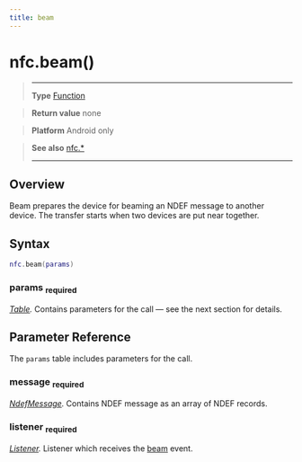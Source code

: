 ```yaml
---
title: beam
---
```

# nfc.beam()

> --------------------- ------------------------------------------------------------------------------------------
> __Type__              [Function](https://docs.coronalabs.com/api/type/Function.html)

> __Return value__      none

> __Platform__          Android only

> __See also__          [nfc.*](/plugin/nfc/)
> --------------------- ------------------------------------------------------------------------------------------

## Overview

Beam prepares the device for beaming an NDEF message to another device. The transfer starts when two devices are put near together.

## Syntax
```lua
nfc.beam(params)
```

### params <sub>required</sub>
_[Table](https://docs.coronalabs.com/api/type/Table.html)._ Contains parameters for the call &mdash; see the next section for details.

## Parameter Reference

The `params` table includes parameters for the call.

### message <sub>required</sub>
_[NdefMessage](/plugin/nfc/type/NdefMessage/)._ Contains NDEF message as an array of NDEF records.

### listener <sub>required</sub>
_[Listener](https://docs.coronalabs.com/api/type/Listener.html)._ Listener which receives the [beam](/plugin/nfc/event/beam/) event.